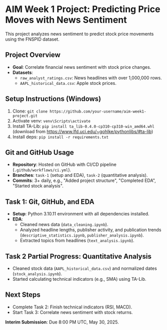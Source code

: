 # AIM Week 1 Project: Predicting Price Moves with News Sentiment

This project analyzes news sentiment to predict stock price movements using the FNSPID dataset.

## Project Overview
- **Goal**: Correlate financial news sentiment with stock price changes.
- **Datasets**:
  - `raw_analyst_ratings.csv`: News headlines with over 1,000,000 rows.
  - `AAPL_historical_data.csv`: Apple stock prices.

## Setup Instructions (Windows)
1. Clone: `git clone https://github.com/your-username/aim-week1-project.git`
2. Activate venv: `venv\Scripts\activate`
3. Install TA-Lib: `pip install ta_lib-0.4.0-cp310-cp310-win_amd64.whl` (download from https://www.lfd.uci.edu/~gohlke/pythonlibs/#ta-lib)
4. Install deps: `pip install -r requirements.txt`

## Git and GitHub Usage
- **Repository**: Hosted on GitHub with CI/CD pipeline (`.github/workflows/ci.yml`).
- **Branches**: `task-1` (setup and EDA), `task-2` (quantitative analysis).
- **Commits**: 3+ daily, e.g., "Added project structure", "Completed EDA", "Started stock analysis".

## Task 1: Git, GitHub, and EDA
- **Setup**: Python 3.10.11 environment with all dependencies installed.
- **EDA**:
  - Cleaned news data (`data_cleaning.ipynb`).
  - Analyzed headline lengths, publisher activity, and publication trends (`descriptive_statistics.ipynb`, `publisher_analysis.ipynb`).
  - Extracted topics from headlines (`text_analysis.ipynb`).

## Task 2 Partial Progress: Quantitative Analysis
- Cleaned stock data (`AAPL_historical_data.csv`) and normalized dates (`stock_analysis.ipynb`).
- Started calculating technical indicators (e.g., SMA) using TA-Lib.

## Next Steps
- Complete Task 2: Finish technical indicators (RSI, MACD).
- Start Task 3: Correlate news sentiment with stock returns.

**Interim Submission**: Due 8:00 PM UTC, May 30, 2025.
